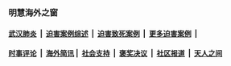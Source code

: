 
### 明慧海外之窗

####  [武汉肺炎](indexes/365.md?t=04212201) &nbsp;|&nbsp;  [迫害案例综述](indexes/328.md?t=04212201) &nbsp;|&nbsp; [迫害致死案例](indexes/277.md?t=04212201)  &nbsp;|&nbsp; [更多迫害案例](indexes/81.md?t=04212201)  &nbsp;|&nbsp; 
####  [时事评论](indexes/19.md?t=04212201) &nbsp;|&nbsp; [海外简讯](indexes/245.md?t=04212201)&nbsp;|&nbsp;  [社会支持](indexes/140.md?t=04212201) &nbsp;|&nbsp; [褒奖决议](indexes/282.md?t=04212201) &nbsp;|&nbsp; [社区报道](indexes/91.md?t=04212201)  &nbsp;|&nbsp; [天人之间](indexes/78.md?t=04212201) 

